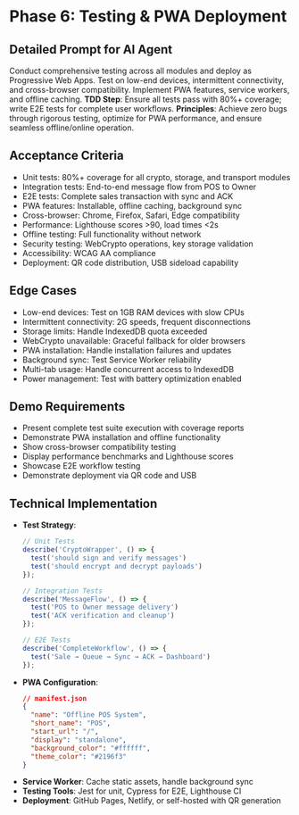 # Phase 6: Testing & PWA Deployment

## Detailed Prompt for AI Agent
Conduct comprehensive testing across all modules and deploy as Progressive Web Apps. Test on low-end devices, intermittent connectivity, and cross-browser compatibility. Implement PWA features, service workers, and offline caching. **TDD Step**: Ensure all tests pass with 80%+ coverage; write E2E tests for complete user workflows. **Principles**: Achieve zero bugs through rigorous testing, optimize for PWA performance, and ensure seamless offline/online operation.

## Acceptance Criteria
- Unit tests: 80%+ coverage for all crypto, storage, and transport modules
- Integration tests: End-to-end message flow from POS to Owner
- E2E tests: Complete sales transaction with sync and ACK
- PWA features: Installable, offline caching, background sync
- Cross-browser: Chrome, Firefox, Safari, Edge compatibility
- Performance: Lighthouse scores >90, load times <2s
- Offline testing: Full functionality without network
- Security testing: WebCrypto operations, key storage validation
- Accessibility: WCAG AA compliance
- Deployment: QR code distribution, USB sideload capability

## Edge Cases
- Low-end devices: Test on 1GB RAM devices with slow CPUs
- Intermittent connectivity: 2G speeds, frequent disconnections
- Storage limits: Handle IndexedDB quota exceeded
- WebCrypto unavailable: Graceful fallback for older browsers
- PWA installation: Handle installation failures and updates
- Background sync: Test Service Worker reliability
- Multi-tab usage: Handle concurrent access to IndexedDB
- Power management: Test with battery optimization enabled

## Demo Requirements
- Present complete test suite execution with coverage reports
- Demonstrate PWA installation and offline functionality
- Show cross-browser compatibility testing
- Display performance benchmarks and Lighthouse scores
- Showcase E2E workflow testing
- Demonstrate deployment via QR code and USB

## Technical Implementation
- **Test Strategy**:
  ```javascript
  // Unit Tests
  describe('CryptoWrapper', () => {
    test('should sign and verify messages')
    test('should encrypt and decrypt payloads')
  });

  // Integration Tests
  describe('MessageFlow', () => {
    test('POS to Owner message delivery')
    test('ACK verification and cleanup')
  });

  // E2E Tests
  describe('CompleteWorkflow', () => {
    test('Sale → Queue → Sync → ACK → Dashboard')
  });
  ```
- **PWA Configuration**:
  ```json
  // manifest.json
  {
    "name": "Offline POS System",
    "short_name": "POS",
    "start_url": "/",
    "display": "standalone",
    "background_color": "#ffffff",
    "theme_color": "#2196f3"
  }
  ```
- **Service Worker**: Cache static assets, handle background sync
- **Testing Tools**: Jest for unit, Cypress for E2E, Lighthouse CI
- **Deployment**: GitHub Pages, Netlify, or self-hosted with QR generation
